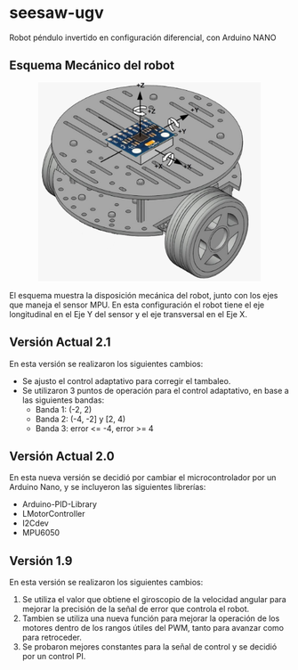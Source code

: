 # seesaw-ugv
Robot péndulo invertido en configuración diferencial, con Arduino NANO

## Esquema Mecánico del robot
<div>
    <p style = 'text-align:center;'>
        <img src="Esquema_Fisico.jpeg" width="400px">
    </p>
</div>

El esquema muestra la disposición mecánica del robot, junto con los ejes que maneja el sensor MPU. En esta configuración el robot tiene el eje longitudinal en el Eje Y del sensor y el eje transversal en el Eje X.

## Versión Actual 2.1
En esta versión se realizaron los siguientes cambios:
- Se ajusto el control adaptativo para corregir el tambaleo.
- Se utilizaron 3 puntos de operación para el control adaptativo, en base a las siguientes bandas:
    - Banda 1: (-2, 2)
    - Banda 2: (-4, -2] y [2, 4)
    - Banda 3: error <= -4, error >= 4

## Versión Actual 2.0
En esta nueva versión se decidió por cambiar el microcontrolador por un Arduino Nano, y se incluyeron las siguientes librerías:
- Arduino-PID-Library
- LMotorController
- I2Cdev
- MPU6050

## Versión 1.9
En esta versión se realizaron los siguientes cambios:
1. Se utiliza el valor que obtiene el giroscopio de la velocidad angular para mejorar la precisión de la señal de error que controla el robot.
2. Tambien se utiliza una nueva función para mejorar la operación de los motores dentro de los rangos útiles del PWM, tanto para avanzar como para retroceder.
3. Se probaron mejores constantes para la señal de control y se decidió por un control PI.